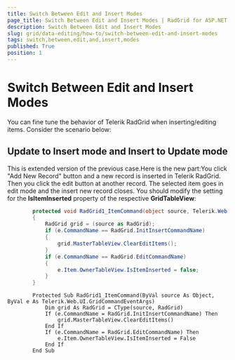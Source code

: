 ```yaml
---
title: Switch Between Edit and Insert Modes
page_title: Switch Between Edit and Insert Modes | RadGrid for ASP.NET AJAX Documentation
description: Switch Between Edit and Insert Modes
slug: grid/data-editing/how-to/switch-between-edit-and-insert-modes
tags: switch,between,edit,and,insert,modes
published: True
position: 1
---
```


# Switch Between Edit and Insert Modes



You can fine tune the behavior of Telerik RadGrid when inserting/editing items. Consider the scenario below:

## Update to Insert mode and Insert to Update mode

This is extended version of the previous case.Here is the new part:You click "Add New Record" button and a new record is inserted in Telerik RadGrid. Then you click the edit button at another record. The selected item goes in edit mode and the insert new record closes. You should modify the setting for the **IsItemInserted** property of the respective **GridTableView**:



````C#
	    protected void RadGrid1_ItemCommand(object source, Telerik.Web.UI.GridCommandEventArgs e)
	    {
	        RadGrid grid = (source as RadGrid);
	        if (e.CommandName == RadGrid.InitInsertCommandName)
	        {
	            grid.MasterTableView.ClearEditItems();
	        }
	        if (e.CommandName == RadGrid.EditCommandName)
	        {
	            e.Item.OwnerTableView.IsItemInserted = false;
	        }
	    } 
````
````VB
	    Protected Sub RadGrid1_ItemCommand(ByVal source As Object, ByVal e As Telerik.Web.UI.GridCommandEventArgs)
	        Dim grid As RadGrid = CType(source, RadGrid)
	        If (e.CommandName = RadGrid.InitInsertCommandName) Then
	            grid.MasterTableView.ClearEditItems()
	        End If
	        If (e.CommandName = RadGrid.EditCommandName) Then
	            e.Item.OwnerTableView.IsItemInserted = False
	        End If
	    End Sub
````


